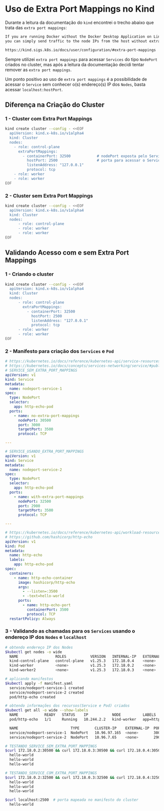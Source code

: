 # Uso de Extra Port Mappings no Kind

Durante a leitura da documentação do `kind` encontrei o trecho abaixo que trata das `extra port mappings`:
```txt
If you are running Docker without the Docker Desktop Application on Linux,
you can simply send traffic to the node IPs from the host without extra port mappings.

https://kind.sigs.k8s.io/docs/user/configuration/#extra-port-mappings
```

Sempre utilizei `extra port mappings` para acessar `Services` do tipo `NodePort` criados no cluster, mas após a leitura da documentação decidi tentar remover as `extra port mappings`.

Um ponto positivo ao uso de `extra port mappings` é a possibilidade de acessar o `Service` sem conhecer o(s) endereço(s) IP dos `Nodes`, basta acessar `localhost:hostPort`.

## Diferença na Criação do Cluster

### 1 - Cluster com Extra Port Mappings
```bash
kind create cluster --config - <<EOF
  apiVersion: kind.x-k8s.io/v1alpha4
  kind: Cluster 
  nodes:
    - role: control-plane
      extraPortMappings:
        - containerPort: 32500            # nodePort exposta pelo Service do tipo NodePort
          hostPort: 2500                  # porta para acessar o Service em localhost
          listenAddress: "127.0.0.1"
          protocol: tcp
    - role: worker
    - role: worker
EOF
```

### 2 - Cluster sem Extra Port Mappings
```bash
kind create cluster --config - <<EOF
  apiVersion: kind.x-k8s.io/v1alpha4
  kind: Cluster
  nodes:
      - role: control-plane
      - role: worker
      - role: worker
EOF
```

## Validando Acesso com e sem Extra Port Mappings

### 1 - Criando o cluster
```bash
kind create cluster --config - <<EOF
  apiVersion: kind.x-k8s.io/v1alpha4
  kind: Cluster
  nodes:
      - role: control-plane
        extraPortMappings:
          - containerPort: 32500
            hostPort: 2500
            listenAddress: "127.0.0.1"
            protocol: tcp      
      - role: worker
      - role: worker
EOF
```

### 2 - Manifesto para criação dos `Services` e `Pod`
```yaml
# https://kubernetes.io/docs/reference/kubernetes-api/service-resources/service-v1/#ServiceSpec
# https://kubernetes.io/docs/concepts/services-networking/service/#publishing-services-service-types
# SERVICE_SEM_EXTRA_PORT_MAPPINGS
apiVersion: v1
kind: Service
metadata:
  name: nodeport-service-1
spec:
  type: NodePort
  selector:
    app: http-echo-pod  
  ports:
    - name: no-extra-port-mappings
      nodePort: 30500
      port: 3000
      targetPort: 3500
      protocol: TCP

--- 

# SERVICE_USANDO_EXTRA_PORT_MAPPINGS
apiVersion: v1
kind: Service
metadata:
  name: nodeport-service-2
spec:
  type: NodePort
  selector:
    app: http-echo-pod  
  ports:
    - name: with-extra-port-mappings
      nodePort: 32500
      port: 2900
      targetPort: 3500
      protocol: TCP      

---

# https://kubernetes.io/docs/reference/kubernetes-api/workload-resources/pod-v1/#ports
# https://github.com/hashicorp/http-echo
apiVersion: v1
kind: Pod
metadata:
  name: http-echo
  labels:
    app: http-echo-pod
spec:
  containers:
    - name: http-echo-container
      image: hashicorp/http-echo
      args:
        - --listen=:3500
        - -text=hello-world
      ports:
        - name: http-echo-port
          containerPort: 3500
          protocol: TCP
  restartPolicy: Always
```

### 3 - Validando as chamadas para os `Services` usando o endereço IP dos `Nodes` e `localhost`
```bash
# obtendo endereço IP dos Nodes
$kubectl get nodes -o wide 
  NAME                 ROLES           VERSION   INTERNAL-IP   EXTERNAL-IP   OS-IMAGE
  kind-control-plane   control-plane   v1.25.3   172.18.0.4    <none>        Ubuntu 22.04.1 LTS
  kind-worker          <none>          v1.25.3   172.18.0.2    <none>        Ubuntu 22.04.1 LTS
  kind-worker2         <none>          v1.25.3   172.18.0.3    <none>        Ubuntu 22.04.1 LTS

# aplicando manifestos
$kubectl apply -f manifest.yaml                          
  service/nodeport-service-1 created
  service/nodeport-service-2 created
  pod/http-echo created

# obtendo informações dos recursos(Service e Pod) criados
$kubectl get all -o wide --show-labels
  NAME            READY   STATUS    IP           NODE          LABELS
  pod/http-echo   1/1     Running   10.244.2.2   kind-worker   app=http-echo-pod

  NAME                        TYPE       CLUSTER-IP    EXTERNAL-IP  PORT(S)         SELECTOR
  service/nodeport-service-1  NodePort   10.96.97.165  <none>       3000:30500/TCP  app=http-echo-pod
  service/nodeport-service-2  NodePort   10.96.7.65    <none>       2900:32500/TCP  app=http-echo-pod

# TESTANDO_SERVICE_SEM_EXTRA_PORT_MAPPINGS
$curl 172.18.0.2:30500 && curl 172.18.0.3:30500 && curl 172.18.0.4:30500
  hello-world
  hello-world
  hello-world

# TESTANDO_SERVICE_COM_EXTRA_PORT_MAPPINGS
$curl 172.18.0.2:32500 && curl 172.18.0.3:32500 && curl 172.18.0.4:32500
  hello-world
  hello-world
  hello-world

$curl localhost:2500  # porta mapeada no manifesto do cluster
  hello-world
```